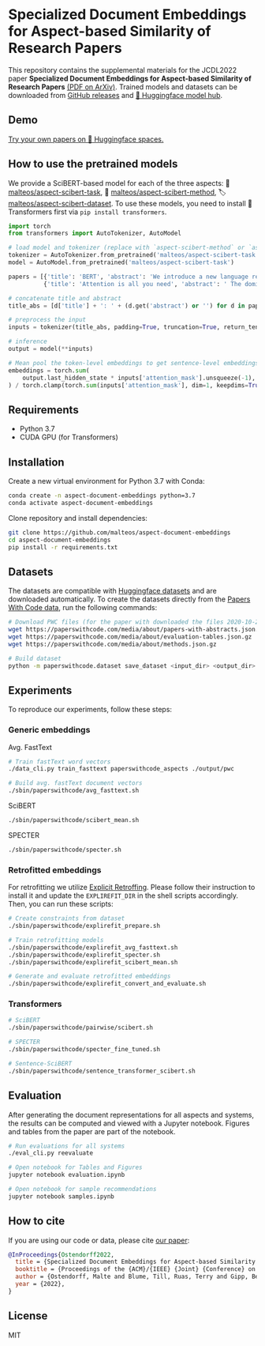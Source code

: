# Specialized Document Embeddings for Aspect-based Similarity of Research Papers

This repository contains the supplemental materials for the JCDL2022 paper **Specialized Document Embeddings for Aspect-based Similarity of Research Papers** 
[(PDF on ArXiv)](https://arxiv.org/abs/2203.14541).
Trained models and datasets can be downloaded from [GitHub releases](https://github.com/malteos/aspect-document-embeddings/releases) 
and [🤗 Huggingface model hub](https://huggingface.co/malteos/aspect-scibert-task).

## Demo

[Try your own papers on 🤗 Huggingface spaces.](https://huggingface.co/spaces/malteos/aspect-based-paper-similarity)

## How to use the pretrained models

We provide a SciBERT-based model for each of the three aspects: 
🎯 [malteos/aspect-scibert-task](https://huggingface.co/malteos/aspect-scibert-task),
🔨 [malteos/aspect-scibert-method](https://huggingface.co/malteos/aspect-scibert-method),
🏷️ [malteos/aspect-scibert-dataset](https://huggingface.co/malteos/aspect-scibert-dataset).
To use these models, you need to install 🤗 Transformers first via `pip install transformers`.

```python
import torch
from transformers import AutoTokenizer, AutoModel

# load model and tokenizer (replace with `aspect-scibert-method` or `aspect-scibert-dataset)`)
tokenizer = AutoTokenizer.from_pretrained('malteos/aspect-scibert-task')  
model = AutoModel.from_pretrained('malteos/aspect-scibert-task')

papers = [{'title': 'BERT', 'abstract': 'We introduce a new language representation model called BERT'},
          {'title': 'Attention is all you need', 'abstract': ' The dominant sequence transduction models are based on complex recurrent or convolutional neural networks'}]

# concatenate title and abstract
title_abs = [d['title'] + ': ' + (d.get('abstract') or '') for d in papers]

# preprocess the input
inputs = tokenizer(title_abs, padding=True, truncation=True, return_tensors="pt", max_length=512)

# inference
output = model(**inputs)

# Mean pool the token-level embeddings to get sentence-level embeddings
embeddings = torch.sum(
    output.last_hidden_state * inputs['attention_mask'].unsqueeze(-1), dim=1
) / torch.clamp(torch.sum(inputs['attention_mask'], dim=1, keepdims=True), min=1e-9)

```

## Requirements

- Python 3.7
- CUDA GPU (for Transformers)

## Installation

Create a new virtual environment for Python 3.7 with Conda:

```bash
conda create -n aspect-document-embeddings python=3.7
conda activate aspect-document-embeddings
```

Clone repository and install dependencies:

```bash
git clone https://github.com/malteos/aspect-document-embeddings
cd aspect-document-embeddings
pip install -r requirements.txt
```

## Datasets

The datasets are compatible with [Huggingface datasets](https://github.com/huggingface/datasets) and are downloaded automatically.
To create the datasets directly from the [Papers With Code data](https://github.com/paperswithcode/paperswithcode-data), run the following commands:

```bash
# Download PWC files (for the paper with downloaded the files 2020-10-27)
wget https://paperswithcode.com/media/about/papers-with-abstracts.json.gz
wget https://paperswithcode.com/media/about/evaluation-tables.json.gz
wget https://paperswithcode.com/media/about/methods.json.gz

# Build dataset
python -m paperswithcode.dataset save_dataset <input_dir> <output_dir> 
```


## Experiments

To reproduce our experiments, follow these steps:

### Generic embeddings

Avg. FastText
```bash
# Train fastText word vectors
./data_cli.py train_fasttext paperswithcode_aspects ./output/pwc

# Build avg. fastText document vectors
./sbin/paperswithcode/avg_fasttext.sh
```
 
SciBERT
```bash
./sbin/paperswithcode/scibert_mean.sh
```

SPECTER
```bash
./sbin/paperswithcode/specter.sh
```

### Retrofitted embeddings

For retrofitting we utilize [Explicit Retroffing](https://github.com/codogogo/explirefit). 
Please follow their instruction to install it and update the `EXPLIREFIT_DIR` in the shell scripts accordingly.
Then, you can run these scripts:

```bash
# Create constraints from dataset 
./sbin/paperswithcode/explirefit_prepare.sh

# Train retrofitting models
./sbin/paperswithcode/explirefit_avg_fasttext.sh
./sbin/paperswithcode/explirefit_specter.sh
./sbin/paperswithcode/explirefit_scibert_mean.sh

# Generate and evaluate retrofitted embeddings 
./sbin/paperswithcode/explirefit_convert_and_evaluate.sh
```


### Transformers

```bash
# SciBERT
./sbin/paperswithcode/pairwise/scibert.sh

# SPECTER
./sbin/paperswithcode/specter_fine_tuned.sh

# Sentence-SciBERT
./sbin/paperswithcode/sentence_transformer_scibert.sh
```



## Evaluation

After generating the document representations for all aspects and systems, the results can be computed and viewed with a Jupyter notebook. 
Figures and tables from the paper are part of the notebook.

```bash
# Run evaluations for all systems
./eval_cli.py reevaluate

# Open notebook for Tables and Figures
jupyter notebook evaluation.ipynb

# Open notebook for sample recommendations
jupyter notebook samples.ipynb
```

## How to cite

If you are using our code or data, please cite [our paper](https://arxiv.org/abs/2203.14541):

```bibtex
@InProceedings{Ostendorff2022,
  title = {Specialized Document Embeddings for Aspect-based Similarity of Research Papers},
  booktitle = {Proceedings of the {ACM}/{IEEE} {Joint} {Conference} on {Digital} {Libraries} ({JCDL})},
  author = {Ostendorff, Malte and Blume, Till, Ruas, Terry and Gipp, Bela and Rehm, Georg},
  year = {2022},
}
```

## License

MIT
